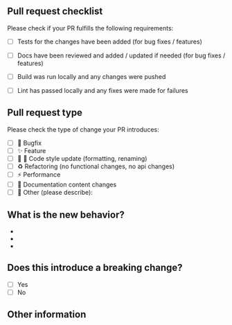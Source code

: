 

## Pull request checklist

Please check if your PR fulfills the following requirements:
- [ ] Tests for the changes have been added (for bug fixes / features)
- [ ] Docs have been reviewed and added / updated if needed (for bug fixes / features)
- [ ] Build was run locally and any changes were pushed
- [ ] Lint has passed locally and any fixes were made for failures


## Pull request type

<!-- Please do not submit updates to dependencies unless it fixes an issue. --> 

<!-- Please try to limit your pull request to one type, submit multiple pull requests if needed. --> 

Please check the type of change your PR introduces:
- [ ] :bug: Bugfix
- [ ] :sparkles: Feature
- [ ] :lipstick: :art: Code style update (formatting, renaming)
- [ ] :recycle: Refactoring (no functional changes, no api changes)
- [ ] :zap: Performance
- [ ] :pencil: Documentation content changes
- [ ] :wrench: Other (please describe): 

## What is the new behavior?
<!-- Please describe the behavior or changes that are being added by this PR. -->

-
-
-

## Does this introduce a breaking change?

- [ ] Yes
- [ ] No

## Other information

